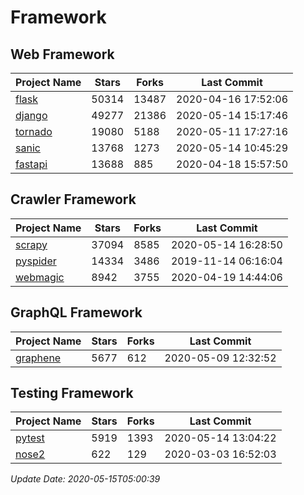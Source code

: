 # Framework

## Web Framework

| Project Name | Stars | Forks | Last Commit |
| ------------ | ----- | ----- | ----------- |
| [flask](https://github.com/pallets/flask) | 50314 | 13487 | 2020-04-16 17:52:06 |
| [django](https://github.com/django/django) | 49277 | 21386 | 2020-05-14 15:17:46 |
| [tornado](https://github.com/tornadoweb/tornado) | 19080 | 5188 | 2020-05-11 17:27:16 |
| [sanic](https://github.com/huge-success/sanic) | 13768 | 1273 | 2020-05-14 10:45:29 |
| [fastapi](https://github.com/tiangolo/fastapi) | 13688 | 885 | 2020-04-18 15:57:50 |

## Crawler Framework

| Project Name | Stars | Forks | Last Commit |
| ------------ | ----- | ----- | ----------- |
| [scrapy](https://github.com/scrapy/scrapy) | 37094 | 8585 | 2020-05-14 16:28:50 |
| [pyspider](https://github.com/binux/pyspider) | 14334 | 3486 | 2019-11-14 06:16:04 |
| [webmagic](https://github.com/code4craft/webmagic) | 8942 | 3755 | 2020-04-19 14:44:06 |

## GraphQL Framework

| Project Name | Stars | Forks | Last Commit |
| ------------ | ----- | ----- | ----------- |
| [graphene](https://github.com/graphql-python/graphene) | 5677 | 612 | 2020-05-09 12:32:52 |

## Testing Framework

| Project Name | Stars | Forks | Last Commit |
| ------------ | ----- | ----- | ----------- |
| [pytest](https://github.com/pytest-dev/pytest) | 5919 | 1393 | 2020-05-14 13:04:22 |
| [nose2](https://github.com/nose-devs/nose2) | 622 | 129 | 2020-03-03 16:52:03 |

*Update Date: 2020-05-15T05:00:39*